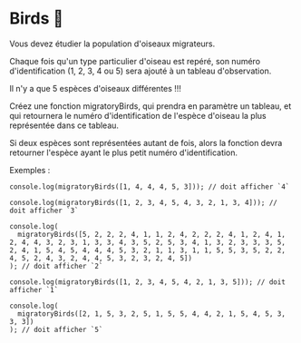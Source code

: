 # Birds 🦜

Vous devez étudier la population d'oiseaux migrateurs.

Chaque fois qu'un type particulier d'oiseau est repéré, son numéro d'identification (1, 2, 3, 4 ou 5) sera ajouté à un tableau d'observation.

Il n'y a que 5 espèces d'oiseaux différentes !!!

Créez une fonction migratoryBirds, qui prendra en paramètre un tableau, et qui retournera le numéro d'identification de l'espèce d'oiseau la plus représentée dans ce tableau.

Si deux espèces sont représentées autant de fois, alors la fonction devra retourner l'espèce ayant le plus petit numéro d'identification.

Exemples :

```
console.log(migratoryBirds([1, 4, 4, 4, 5, 3])); // doit afficher `4`

console.log(migratoryBirds([1, 2, 3, 4, 5, 4, 3, 2, 1, 3, 4])); // doit afficher `3`

console.log(
  migratoryBirds([5, 2, 2, 2, 4, 1, 1, 2, 4, 2, 2, 2, 4, 1, 2, 4, 1, 2, 4, 4, 3, 2, 3, 1, 3, 3, 4, 3, 5, 2, 5, 3, 4, 1, 3, 2, 3, 3, 3, 5, 2, 4, 1, 5, 4, 5, 4, 4, 4, 5, 3, 2, 1, 1, 3, 1, 1, 5, 5, 3, 5, 2, 2, 4, 5, 2, 4, 3, 2, 4, 4, 5, 3, 2, 3, 2, 4, 5])
); // doit afficher `2`

console.log(migratoryBirds([1, 2, 3, 4, 5, 4, 2, 1, 3, 5])); // doit afficher `1`

console.log(
  migratoryBirds([2, 1, 5, 3, 2, 5, 1, 5, 5, 4, 4, 2, 1, 5, 4, 5, 3, 3, 3])
); // doit afficher `5`
```
